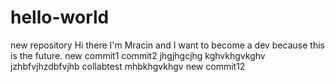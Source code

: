 # hello-world
new repository
Hi there I'm Mracin and I want to become a dev because this is the future.
new commit1
commit2
jhgjhgcjhg
kghvkhgvkghv
jzhbfvjhzdbfvjhb
collabtest
mhbkhgvkhgv
new commit12
